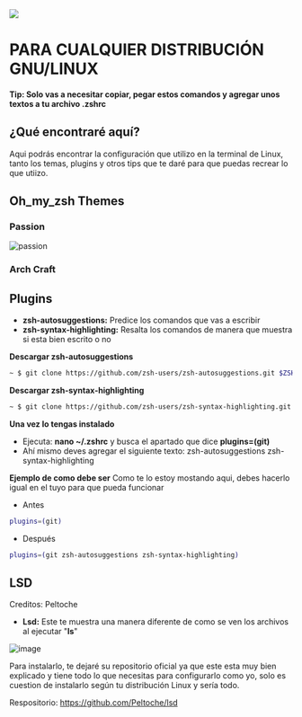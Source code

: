 </div>
<img src="https://github.com/XUnix-Corp/Projects/blob/master/HBlanqueto/Images/WAllpaper%20Zone1.png" align="center" align="center">
<br>

# PARA CUALQUIER DISTRIBUCIÓN GNU/LINUX
#### Tip: Solo vas a necesitar copiar, pegar estos comandos y agregar unos textos a tu archivo .zshrc

## ¿Qué encontraré aquí?
Aqui podrás encontrar la configuración que utilizo en la terminal de Linux, tanto los temas, plugins y otros tips que te daré para que puedas recrear lo que utiizo.


## Oh_my_zsh Themes 
### Passion
![passion](https://raw.githubusercontent.com/ChesterYue/ohmyzsh-theme-passion/master/passion.gif)

### Arch Craft 

## Plugins

- **zsh-autosuggestions:** Predice los comandos que vas a escribir
- **zsh-syntax-highlighting:** Resalta los comandos de manera que muestra si esta bien escrito o no

**Descargar zsh-autosuggestions**
```bash
~ $ git clone https://github.com/zsh-users/zsh-autosuggestions.git $ZSH_CUSTOM/plugins/zsh-autosuggestions
```
**Descargar zsh-syntax-highlighting**
```bash
~ $ git clone https://github.com/zsh-users/zsh-syntax-highlighting.git $ZSH_CUSTOM/plugins/zsh-syntax-highlighting
```

**Una vez lo tengas instalado**

- Ejecuta: **nano ~/.zshrc** y busca el apartado que dice **plugins=(git)**
- Ahí mismo deves agregar el siguiente texto: zsh-autosuggestions zsh-syntax-highlighting

**Ejemplo de como debe ser**
Como te lo estoy mostando aqui, debes hacerlo igual en el tuyo para que pueda funcionar

- Antes
```bash
plugins=(git)
```
- Después
```bash
plugins=(git zsh-autosuggestions zsh-syntax-highlighting)
```

## LSD
Creditos: Peltoche
- **Lsd:** Este te muestra una manera diferente de como se ven los archivos al ejecutar "**ls**"


![image](https://raw.githubusercontent.com/Peltoche/lsd/assets/screen_lsd.png)

Para instalarlo, te dejaré su repositorio oficial ya que este esta muy bien explicado y tiene todo lo que necesitas para configurarlo como yo, solo es cuestion de instalarlo según tu distribución Linux y sería todo.

Respositorio: https://github.com/Peltoche/lsd








